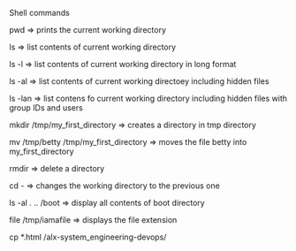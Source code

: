 Shell commands

pwd => prints the current working directory

ls => list contents of current working directory



ls -l => list contents of current working directory in long format

ls -al => list contents of current working directoey including hidden files

ls -lan => list contens fo current working directory including hidden files with group IDs and users

mkdir /tmp/my_first_directory => creates a directory in tmp directory

mv /tmp/betty /tmp/my_first_directory => moves the file betty into my_first_directory



rmdir => delete a directory

cd - => changes the working directory to the previous one

ls -al . .. /boot => display all contents of boot directory

file /tmp/iamafile => displays the file extension



cp *.html /alx-system_engineering-devops/

